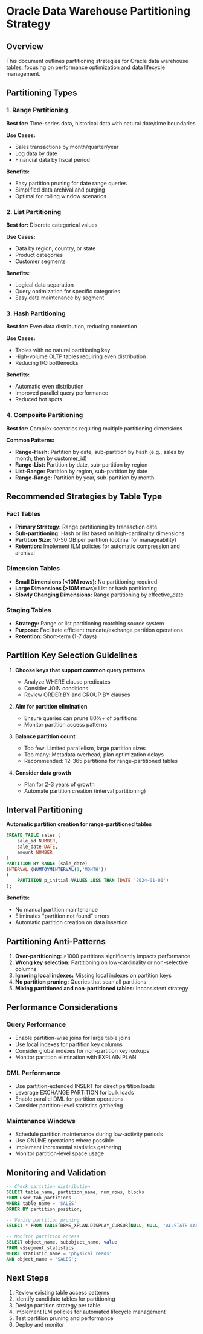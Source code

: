 # Oracle Data Warehouse Partitioning Strategy

## Overview
This document outlines partitioning strategies for Oracle data warehouse tables, focusing on performance optimization and data lifecycle management.

## Partitioning Types

### 1. Range Partitioning
**Best for:** Time-series data, historical data with natural date/time boundaries

**Use Cases:**
- Sales transactions by month/quarter/year
- Log data by date
- Financial data by fiscal period

**Benefits:**
- Easy partition pruning for date range queries
- Simplified data archival and purging
- Optimal for rolling window scenarios

### 2. List Partitioning
**Best for:** Discrete categorical values

**Use Cases:**
- Data by region, country, or state
- Product categories
- Customer segments

**Benefits:**
- Logical data separation
- Query optimization for specific categories
- Easy data maintenance by segment

### 3. Hash Partitioning
**Best for:** Even data distribution, reducing contention

**Use Cases:**
- Tables with no natural partitioning key
- High-volume OLTP tables requiring even distribution
- Reducing I/O bottlenecks

**Benefits:**
- Automatic even distribution
- Improved parallel query performance
- Reduced hot spots

### 4. Composite Partitioning
**Best for:** Complex scenarios requiring multiple partitioning dimensions

**Common Patterns:**
- **Range-Hash:** Partition by date, sub-partition by hash (e.g., sales by month, then by customer_id)
- **Range-List:** Partition by date, sub-partition by region
- **List-Range:** Partition by region, sub-partition by date
- **Range-Range:** Partition by year, sub-partition by month

## Recommended Strategies by Table Type

### Fact Tables
- **Primary Strategy:** Range partitioning by transaction date
- **Sub-partitioning:** Hash or list based on high-cardinality dimensions
- **Partition Size:** 10-50 GB per partition (optimal for manageability)
- **Retention:** Implement ILM policies for automatic compression and archival

### Dimension Tables
- **Small Dimensions (<10M rows):** No partitioning required
- **Large Dimensions (>10M rows):** List or hash partitioning
- **Slowly Changing Dimensions:** Range partitioning by effective_date

### Staging Tables
- **Strategy:** Range or list partitioning matching source system
- **Purpose:** Facilitate efficient truncate/exchange partition operations
- **Retention:** Short-term (1-7 days)

## Partition Key Selection Guidelines

1. **Choose keys that support common query patterns**
   - Analyze WHERE clause predicates
   - Consider JOIN conditions
   - Review ORDER BY and GROUP BY clauses

2. **Aim for partition elimination**
   - Ensure queries can prune 80%+ of partitions
   - Monitor partition access patterns

3. **Balance partition count**
   - Too few: Limited parallelism, large partition sizes
   - Too many: Metadata overhead, plan optimization delays
   - Recommended: 12-365 partitions for range-partitioned tables

4. **Consider data growth**
   - Plan for 2-3 years of growth
   - Automate partition creation (interval partitioning)

## Interval Partitioning

**Automatic partition creation for range-partitioned tables**

```sql
CREATE TABLE sales (
    sale_id NUMBER,
    sale_date DATE,
    amount NUMBER
)
PARTITION BY RANGE (sale_date)
INTERVAL (NUMTOYMINTERVAL(1,'MONTH'))
(
    PARTITION p_initial VALUES LESS THAN (DATE '2024-01-01')
);
```

**Benefits:**
- No manual partition maintenance
- Eliminates "partition not found" errors
- Automatic partition creation on data insertion

## Partitioning Anti-Patterns

1. **Over-partitioning:** >1000 partitions significantly impacts performance
2. **Wrong key selection:** Partitioning on low-cardinality or non-selective columns
3. **Ignoring local indexes:** Missing local indexes on partition keys
4. **No partition pruning:** Queries that scan all partitions
5. **Mixing partitioned and non-partitioned tables:** Inconsistent strategy

## Performance Considerations

### Query Performance
- Enable partition-wise joins for large table joins
- Use local indexes for partition key columns
- Consider global indexes for non-partition key lookups
- Monitor partition elimination with EXPLAIN PLAN

### DML Performance
- Use partition-extended INSERT for direct partition loads
- Leverage EXCHANGE PARTITION for bulk loads
- Enable parallel DML for partition operations
- Consider partition-level statistics gathering

### Maintenance Windows
- Schedule partition maintenance during low-activity periods
- Use ONLINE operations where possible
- Implement incremental statistics gathering
- Monitor partition-level space usage

## Monitoring and Validation

```sql
-- Check partition distribution
SELECT table_name, partition_name, num_rows, blocks
FROM user_tab_partitions
WHERE table_name = 'SALES'
ORDER BY partition_position;

-- Verify partition pruning
SELECT * FROM TABLE(DBMS_XPLAN.DISPLAY_CURSOR(NULL, NULL, 'ALLSTATS LAST'));

-- Monitor partition access
SELECT object_name, subobject_name, value
FROM v$segment_statistics
WHERE statistic_name = 'physical reads'
AND object_name = 'SALES';
```

## Next Steps
1. Review existing table access patterns
2. Identify candidate tables for partitioning
3. Design partition strategy per table
4. Implement ILM policies for automated lifecycle management
5. Test partition pruning and performance
6. Deploy and monitor

